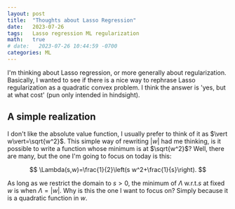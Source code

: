 ```yaml
---
layout: post
title:  "Thoughts about Lasso Regression"
date:   2023-07-26
tags:   Lasso regression ML regularization
math:   true
# date:   2023-07-26 10:44:59 -0700
categories: ML
---
```

I'm thinking about Lasso regression, or more generally about regularization. Basically, I wanted to see if there is a nice way to rephrase Lasso regularization as a quadratic convex problem. I think the answer is 'yes, but at what cost' (pun only intended in hindsight).


## A simple realization
I don't like the absolute value function, I usually prefer to think of it as $\vert w\vert=\sqrt{w^2}$. This simple way of rewriting $\vert w\vert$ had me thinking, is it possible to write a function whose minimum is at $\sqrt{w^2}$? Well, there are many, but the one I'm going to focus on today is this:

$$
    \Lambda(s,w)=\frac{1}{2}\left(s w^2+\frac{1}{s}\right).
$$

As long as we restrict the domain to $s>0$, the minimum of $\Lambda$ w.r.t.$s$ at fixed $w$ is when $\Lambda=\vert w\vert$. Why is this the one I want to focus on? Simply because it is a quadratic function in $w$.
